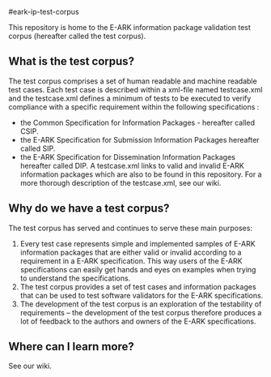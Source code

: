 #eark-ip-test-corpus

This repository is home to the E-ARK information package validation test corpus (hereafter called the test corpus).

## What is the test corpus?
The test corpus comprises a set of human readable and machine readable test cases. Each test case is described within a xml-file named testcase.xml and the testcase.xml defines a minimum of tests  to be executed to verify compliance with a specific requirement within the following specifications :
-	the Common Specification for Information Packages - hereafter called CSIP.
-	the E-ARK Specification for Submission Information Packages hereafter called SIP.
-	the E-ARK Specification for Dissemination Information Packages hereafter called DIP.
A testcase.xml links to valid and invalid E-ARK information packages which are also to be found in this repository.
For a more thorough description of the testcase.xml, see our wiki.

## Why do we have a test corpus?
The test corpus has served and continues to serve these main purposes:
1)	Every test case represents simple and implemented samples of E-ARK information packages that are either valid or invalid according to a requirement in a E-ARK specification. This way users of the E-ARK specifications can easily get hands and eyes on examples when trying to understand the specifications.
2)	The test corpus provides a set of test cases and information packages that can be used to test software validators for the E-ARK specifications.
3)	The development of the test corpus is an exploration of the testability of requirements – the development of the test corpus therefore produces a lot of feedback to the authors and owners of the E-ARK specifications. 

## Where can I learn more?
See our wiki.
